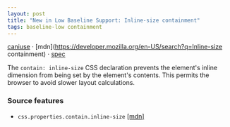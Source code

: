 ```yaml
---
layout: post
title: "New in Low Baseline Support: Inline-size containment"
tags: baseline-low containment
---
```


[caniuse](https://caniuse.com/?search=contain-inline-size) · [mdn](https://developer.mozilla.org/en-US/search?q=Inline-size containment) · [spec](https://drafts.csswg.org/css-contain-3/#containment-inline-size)

The `contain: inline-size` CSS declaration prevents the element's inline dimension from being set by the element's contents. This permits the browser to avoid slower layout calculations.

### Source features

- ``css.properties.contain.inline-size`` [[mdn]](https://developer.mozilla.org/en-US/search?q=css.properties.contain.inline-size)
